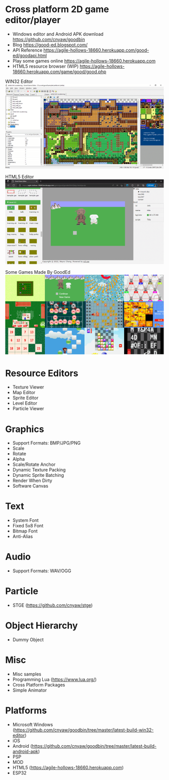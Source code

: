# Cross platform 2D game editor/player

* Windows editor and Android APK download https://github.com/cnyaw/goodbin
* Blog https://good-ed.blogspot.com/
* API Reference https://agile-hollows-18660.herokuapp.com/good-ed/goodapi.html
* Play some games online https://agile-hollows-18660.herokuapp.com
* HTML5 resource browser (WIP) https://agile-hollows-18660.herokuapp.com/game/good/good.php

WIN32 Editor
![ed](gooded.png)

HTML5 Editor
![h5ed](h5gooded.png)

Some Games Made By GoodEd
![goodgames](goodgames.png)

# Resource Editors
* Texture Viewer
* Map Editor
* Sprite Editor
* Level Editor
* Particle Viewer

# Graphics
* Support Formats: BMP/JPG/PNG
* Scale
* Rotate
* Alpha
* Scale/Rotate Anchor
* Dynamic Texture Packing
* Dynamic Sprite Batching
* Render When Dirty
* Software Canvas

# Text
* System Font
* Fixed 5x8 Font
* Bitmap Font
* Anti-Alias

# Audio
* Support Formats: WAV/OGG

# Particle
* STGE (https://github.com/cnyaw/stge)

# Object Hierarchy
* Dummy Object

# Misc
* Misc samples
* Programming Lua (https://www.lua.org/)
* Cross Platform Packages
* Simple Animator

# Platforms
* Microsoft Windows (https://github.com/cnyaw/goodbin/tree/master/latest-build-win32-editor)
* iOS
* Android (https://github.com/cnyaw/goodbin/tree/master/latest-build-android-apk)
* PSP
* MOD
* HTML5 (https://agile-hollows-18660.herokuapp.com)
* ESP32
